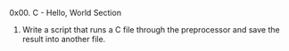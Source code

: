 0x00. C - Hello, World Section
1) Write a script that runs a C file through the preprocessor and save the result into another file.

